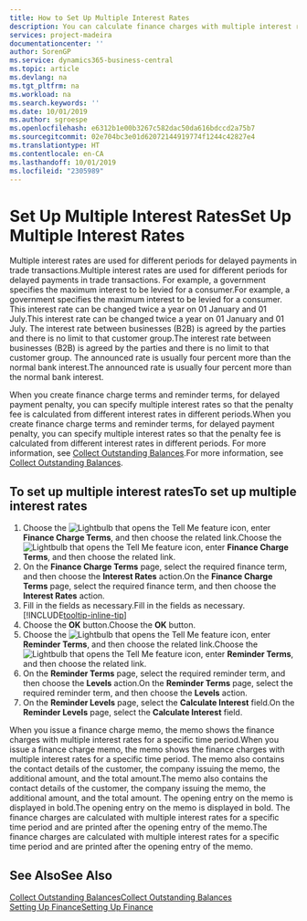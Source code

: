 ```yaml
---
title: How to Set Up Multiple Interest Rates
description: You can calculate finance charges with multiple interest rates for a specific period. The interest calculation is similar for all financial charges, with variation only in the rate of interest for a specific period.
services: project-madeira
documentationcenter: ''
author: SorenGP
ms.service: dynamics365-business-central
ms.topic: article
ms.devlang: na
ms.tgt_pltfrm: na
ms.workload: na
ms.search.keywords: ''
ms.date: 10/01/2019
ms.author: sgroespe
ms.openlocfilehash: e6312b1e00b3267c582dac50da616bdccd2a75b7
ms.sourcegitcommit: 02e704bc3e01d62072144919774f1244c42827e4
ms.translationtype: HT
ms.contentlocale: en-CA
ms.lasthandoff: 10/01/2019
ms.locfileid: "2305989"
---
```

# <a name="set-up-multiple-interest-rates"></a><span data-ttu-id="6a014-104">Set Up Multiple Interest Rates</span><span class="sxs-lookup"><span data-stu-id="6a014-104">Set Up Multiple Interest Rates</span></span>
<span data-ttu-id="6a014-105">Multiple interest rates are used for different periods for delayed payments in trade transactions.</span><span class="sxs-lookup"><span data-stu-id="6a014-105">Multiple interest rates are used for different periods for delayed payments in trade transactions.</span></span> <span data-ttu-id="6a014-106">For example, a government specifies the maximum interest to be levied for a consumer.</span><span class="sxs-lookup"><span data-stu-id="6a014-106">For example, a government specifies the maximum interest to be levied for a consumer.</span></span> <span data-ttu-id="6a014-107">This interest rate can be changed twice a year on 01 January and 01 July.</span><span class="sxs-lookup"><span data-stu-id="6a014-107">This interest rate can be changed twice a year on 01 January and 01 July.</span></span> <span data-ttu-id="6a014-108">The interest rate between businesses (B2B) is agreed by the parties and there is no limit to that customer group.</span><span class="sxs-lookup"><span data-stu-id="6a014-108">The interest rate between businesses (B2B) is agreed by the parties and there is no limit to that customer group.</span></span> <span data-ttu-id="6a014-109">The announced rate is usually four percent more than the normal bank interest.</span><span class="sxs-lookup"><span data-stu-id="6a014-109">The announced rate is usually four percent more than the normal bank interest.</span></span>

<span data-ttu-id="6a014-110">When you create finance charge terms and reminder terms, for delayed payment penalty, you can specify multiple interest rates so that the penalty fee is calculated from different interest rates in different periods.</span><span class="sxs-lookup"><span data-stu-id="6a014-110">When you create finance charge terms and reminder terms, for delayed payment penalty, you can specify multiple interest rates so that the penalty fee is calculated from different interest rates in different periods.</span></span> <span data-ttu-id="6a014-111">For more information, see [Collect Outstanding Balances](receivables-collect-outstanding-balances.md).</span><span class="sxs-lookup"><span data-stu-id="6a014-111">For more information, see [Collect Outstanding Balances](receivables-collect-outstanding-balances.md).</span></span>

## <a name="to-set-up-multiple-interest-rates"></a><span data-ttu-id="6a014-112">To set up multiple interest rates</span><span class="sxs-lookup"><span data-stu-id="6a014-112">To set up multiple interest rates</span></span>  
1.  <span data-ttu-id="6a014-113">Choose the ![Lightbulb that opens the Tell Me feature](media/ui-search/search_small.png "Tell me what you want to do") icon, enter **Finance Charge Terms**, and then choose the related link.</span><span class="sxs-lookup"><span data-stu-id="6a014-113">Choose the ![Lightbulb that opens the Tell Me feature](media/ui-search/search_small.png "Tell me what you want to do") icon, enter **Finance Charge Terms**, and then choose the related link.</span></span>  
2.  <span data-ttu-id="6a014-114">On the **Finance Charge Terms** page, select the required finance term, and then choose the **Interest Rates** action.</span><span class="sxs-lookup"><span data-stu-id="6a014-114">On the **Finance Charge Terms** page, select the required finance term, and then choose the **Interest Rates** action.</span></span>  
3.  <span data-ttu-id="6a014-115">Fill in the fields as necessary.</span><span class="sxs-lookup"><span data-stu-id="6a014-115">Fill in the fields as necessary.</span></span> [!INCLUDE[tooltip-inline-tip](includes/tooltip-inline-tip_md.md)]
4.  <span data-ttu-id="6a014-116">Choose the **OK** button.</span><span class="sxs-lookup"><span data-stu-id="6a014-116">Choose the **OK** button.</span></span>  
5.  <span data-ttu-id="6a014-117">Choose the ![Lightbulb that opens the Tell Me feature](media/ui-search/search_small.png "Tell me what you want to do") icon, enter **Reminder Terms**, and then choose the related link.</span><span class="sxs-lookup"><span data-stu-id="6a014-117">Choose the ![Lightbulb that opens the Tell Me feature](media/ui-search/search_small.png "Tell me what you want to do") icon, enter **Reminder Terms**, and then choose the related link.</span></span>  
6.  <span data-ttu-id="6a014-118">On the **Reminder Terms** page, select the required reminder term, and then choose the **Levels** action.</span><span class="sxs-lookup"><span data-stu-id="6a014-118">On the **Reminder Terms** page, select the required reminder term, and then choose the **Levels** action.</span></span>  
7.  <span data-ttu-id="6a014-119">On the **Reminder Levels** page, select the **Calculate Interest** field.</span><span class="sxs-lookup"><span data-stu-id="6a014-119">On the **Reminder Levels** page, select the **Calculate Interest** field.</span></span>  

<span data-ttu-id="6a014-120">When you issue a finance charge memo, the memo shows the finance charges with multiple interest rates for a specific time period.</span><span class="sxs-lookup"><span data-stu-id="6a014-120">When you issue a finance charge memo, the memo shows the finance charges with multiple interest rates for a specific time period.</span></span> <span data-ttu-id="6a014-121">The memo also contains the contact details of the customer, the company issuing the memo, the additional amount, and the total amount.</span><span class="sxs-lookup"><span data-stu-id="6a014-121">The memo also contains the contact details of the customer, the company issuing the memo, the additional amount, and the total amount.</span></span> <span data-ttu-id="6a014-122">The opening entry on the memo is displayed in bold.</span><span class="sxs-lookup"><span data-stu-id="6a014-122">The opening entry on the memo is displayed in bold.</span></span> <span data-ttu-id="6a014-123">The finance charges are calculated with multiple interest rates for a specific time period and are printed after the opening entry of the memo.</span><span class="sxs-lookup"><span data-stu-id="6a014-123">The finance charges are calculated with multiple interest rates for a specific time period and are printed after the opening entry of the memo.</span></span>  

## <a name="see-also"></a><span data-ttu-id="6a014-124">See Also</span><span class="sxs-lookup"><span data-stu-id="6a014-124">See Also</span></span>  
[<span data-ttu-id="6a014-125">Collect Outstanding Balances</span><span class="sxs-lookup"><span data-stu-id="6a014-125">Collect Outstanding Balances</span></span>](receivables-collect-outstanding-balances.md)  
[<span data-ttu-id="6a014-126">Setting Up Finance</span><span class="sxs-lookup"><span data-stu-id="6a014-126">Setting Up Finance</span></span>](finance-setup-finance.md)
